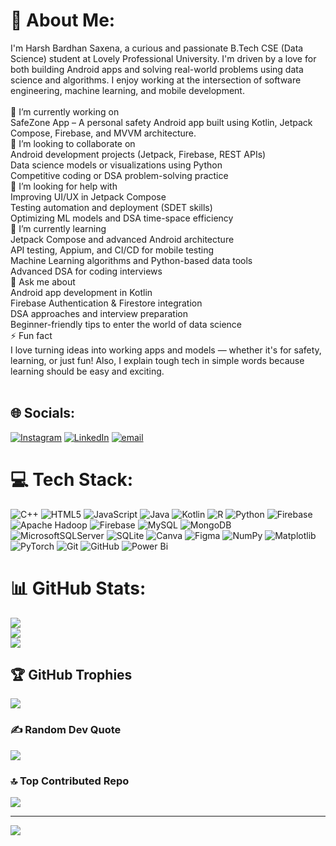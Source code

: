 # 💫 About Me:
I'm Harsh Bardhan Saxena, a curious and passionate B.Tech CSE (Data Science) student at Lovely Professional University. I'm driven by a love for both building Android apps and solving real-world problems using data science and algorithms. I enjoy working at the intersection of software engineering, machine learning, and mobile development.<br><br>🔭 I’m currently working on<br>SafeZone App – A personal safety Android app built using Kotlin, Jetpack Compose, Firebase, and MVVM architecture.<br>👯 I’m looking to collaborate on<br>Android development projects (Jetpack, Firebase, REST APIs)<br>Data science models or visualizations using Python<br>Competitive coding or DSA problem-solving practice<br>🤝 I’m looking for help with<br>Improving UI/UX in Jetpack Compose<br>Testing automation and deployment (SDET skills)<br>Optimizing ML models and DSA time-space efficiency<br>🌱 I’m currently learning<br>Jetpack Compose and advanced Android architecture<br>API testing, Appium, and CI/CD for mobile testing<br>Machine Learning algorithms and Python-based data tools<br>Advanced DSA for coding interviews<br>💬 Ask me about<br>Android app development in Kotlin<br>Firebase Authentication & Firestore integration<br>DSA approaches and interview preparation<br>Beginner-friendly tips to enter the world of data science<br>⚡ Fun fact<br>I love turning ideas into working apps and models — whether it's for safety, learning, or just fun! Also, I explain tough tech in simple words because learning should be easy and exciting.<br><br>


## 🌐 Socials:
[![Instagram](https://img.shields.io/badge/Instagram-%23E4405F.svg?logo=Instagram&logoColor=white)](https://instagram.com/harshsaxena_223) [![LinkedIn](https://img.shields.io/badge/LinkedIn-%230077B5.svg?logo=linkedin&logoColor=white)](https://linkedin.com/in/hbs-harsh) [![email](https://img.shields.io/badge/Email-D14836?logo=gmail&logoColor=white)](mailto:harshyadav00009@gmail.com) 

# 💻 Tech Stack:
![C++](https://img.shields.io/badge/c++-%2300599C.svg?style=for-the-badge&logo=c%2B%2B&logoColor=white) ![HTML5](https://img.shields.io/badge/html5-%23E34F26.svg?style=for-the-badge&logo=html5&logoColor=white) ![JavaScript](https://img.shields.io/badge/javascript-%23323330.svg?style=for-the-badge&logo=javascript&logoColor=%23F7DF1E) ![Java](https://img.shields.io/badge/java-%23ED8B00.svg?style=for-the-badge&logo=openjdk&logoColor=white) ![Kotlin](https://img.shields.io/badge/kotlin-%237F52FF.svg?style=for-the-badge&logo=kotlin&logoColor=white) ![R](https://img.shields.io/badge/r-%23276DC3.svg?style=for-the-badge&logo=r&logoColor=white) ![Python](https://img.shields.io/badge/python-3670A0?style=for-the-badge&logo=python&logoColor=ffdd54) ![Firebase](https://img.shields.io/badge/firebase-%23039BE5.svg?style=for-the-badge&logo=firebase) ![Apache Hadoop](https://img.shields.io/badge/Apache%20Hadoop-66CCFF?style=for-the-badge&logo=apachehadoop&logoColor=black) ![Firebase](https://img.shields.io/badge/firebase-a08021?style=for-the-badge&logo=firebase&logoColor=ffcd34) ![MySQL](https://img.shields.io/badge/mysql-4479A1.svg?style=for-the-badge&logo=mysql&logoColor=white) ![MongoDB](https://img.shields.io/badge/MongoDB-%234ea94b.svg?style=for-the-badge&logo=mongodb&logoColor=white) ![MicrosoftSQLServer](https://img.shields.io/badge/Microsoft%20SQL%20Server-CC2927?style=for-the-badge&logo=microsoft%20sql%20server&logoColor=white) ![SQLite](https://img.shields.io/badge/sqlite-%2307405e.svg?style=for-the-badge&logo=sqlite&logoColor=white) ![Canva](https://img.shields.io/badge/Canva-%2300C4CC.svg?style=for-the-badge&logo=Canva&logoColor=white) ![Figma](https://img.shields.io/badge/figma-%23F24E1E.svg?style=for-the-badge&logo=figma&logoColor=white) ![NumPy](https://img.shields.io/badge/numpy-%23013243.svg?style=for-the-badge&logo=numpy&logoColor=white) ![Matplotlib](https://img.shields.io/badge/Matplotlib-%23ffffff.svg?style=for-the-badge&logo=Matplotlib&logoColor=black) ![PyTorch](https://img.shields.io/badge/PyTorch-%23EE4C2C.svg?style=for-the-badge&logo=PyTorch&logoColor=white) ![Git](https://img.shields.io/badge/git-%23F05033.svg?style=for-the-badge&logo=git&logoColor=white) ![GitHub](https://img.shields.io/badge/github-%23121011.svg?style=for-the-badge&logo=github&logoColor=white) ![Power Bi](https://img.shields.io/badge/power_bi-F2C811?style=for-the-badge&logo=powerbi&logoColor=black)
# 📊 GitHub Stats:
![](https://github-readme-stats.vercel.app/api?username=hbs-harsh&theme=highcontrast&hide_border=false&include_all_commits=true&count_private=true)<br/>
![](https://nirzak-streak-stats.vercel.app/?user=hbs-harsh&theme=highcontrast&hide_border=false)<br/>
![](https://github-readme-stats.vercel.app/api/top-langs/?username=hbs-harsh&theme=highcontrast&hide_border=false&include_all_commits=true&count_private=true&layout=compact)

## 🏆 GitHub Trophies
![](https://github-profile-trophy.vercel.app/?username=hbs-harsh&theme=github_dark&no-frame=true&no-bg=false&margin-w=4)

### ✍️ Random Dev Quote
![](https://quotes-github-readme.vercel.app/api?type=horizontal&theme=radical)

### 🔝 Top Contributed Repo
![](https://github-contributor-stats.vercel.app/api?username=hbs-harsh&limit=5&theme=dark&combine_all_yearly_contributions=true)

---
[![](https://visitcount.itsvg.in/api?id=hbs-harsh&icon=3&color=7)](https://visitcount.itsvg.in)

<!-- Proudly created with GPRM ( https://gprm.itsvg.in ) -->
